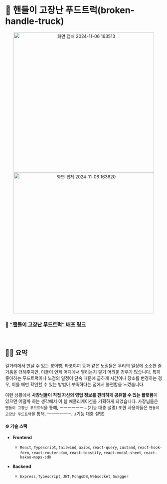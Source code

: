 # 🚚 핸들이 고장난 푸드트럭(broken-handle-truck)

<div align="center">
  <img width="450" alt="화면 캡처 2024-11-06 163513" src="https://github.com/user-attachments/assets/f82d800e-7eb9-41fa-b653-817e4bc71ece">
  <img width="450" alt="화면 캡처 2024-11-06 163620" src="https://github.com/user-attachments/assets/c7e64730-4f24-4439-9c91-1449f5da5fde">
</div>

### 🔗 ["핸들이 고장난 푸드트럭" 배포 링크](https://broken-handle-truck.store/)

<br />

## ✍🏻 요약

길거리에서 만날 수 있는 붕어빵, 타코야끼 등과 같은 노점들은 우리의 일상에 소소한 즐거움을 더해주지만, 이들이 언제 어디에서 열리는지 알기 어려운 경우가 많습니다.
특히 좋아하는 푸드트럭이나 노점의 일정이 단속 때문에 급하게 시간이나 장소를 변경하는 경우, 이를 매번 확인할 수 있는 방법이 부족하다는 점에서 불편함을 느꼈습니다.

이런 상황에서 **사장님들이 직접 자신의 영업 정보를 편리하게 공유할 수 있는 플랫폼**이 있으면 어떨까 하는 생각에서 이 웹 애플리케이션을 기획하게 되었습니다.
사장님들은 `핸들이 고장난 푸드트럭`을 통해, ㅡㅡㅡㅡㅡㅡ...(기능 대충 설명) 또한 사용자들은 `핸들이 고장난 푸드트럭`을 통해, ㅡㅡㅡㅡㅡㅡ...(기능 대충 설명)


#### ⚙️ 기술 스택

-   **Frontend**
    - `React`, `Typescript`, `tailwind`, `axios`, `react-query`, `zustand`, `react-hook-form`, `react-router-dom`, `react-toastify`, `react-modal-sheet`, `react-kakao-maps-sdk`

-   **Backend**
    - `Express`, `Typescript`, `JWT`, `MongoDB`, `Websocket`, `Swagger`

<br />
